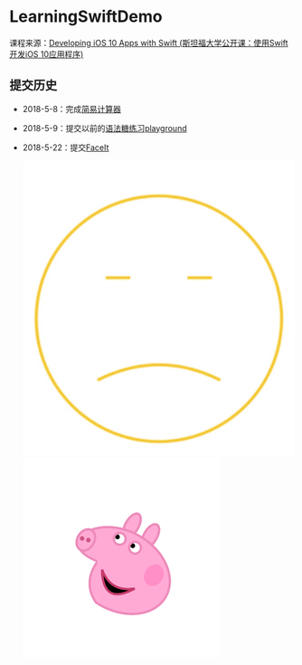 # LearningSwiftDemo
课程来源：[Developing iOS 10 Apps with Swift (斯坦福大学公开课：使用Swift开发iOS 10应用程序)](http://www.swift51.com/course/4.html)

## 提交历史
* 2018-5-8：完成[简易计算器](https://github.com/HelloiWorld/LearningSwiftDemo/tree/f637a6dfdf63cd08c63247a60194cb633e89cba1)
* 2018-5-9：提交以前的[语法糖练习playground](https://github.com/HelloiWorld/LearningSwiftDemo/tree/master/SyntacticSugar)
* 2018-5-22：提交[FaceIt](https://github.com/HelloiWorld/LearningSwiftDemo/tree/master/FaceIt)
	
	![face](https://github.com/HelloiWorld/LearningSwiftDemo/blob/master/FaceIt/Screenshots/face.jpg)
	![peiqi](https://github.com/HelloiWorld/LearningSwiftDemo/blob/master/FaceIt/Screenshots/peiqi.png)